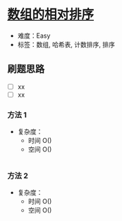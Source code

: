 # [数组的相对排序](https://leetcode-cn.com/problems/relative-sort-array/)

- 难度：Easy
- 标签：数组, 哈希表, 计数排序, 排序

## 刷题思路

- [ ] xx
- [ ] xx

### 方法 1

- 复杂度：
    - 时间 O()
    - 空间 O()

``` js

```

### 方法 2

- 复杂度：
    - 时间 O()
    - 空间 O()

``` js

```
